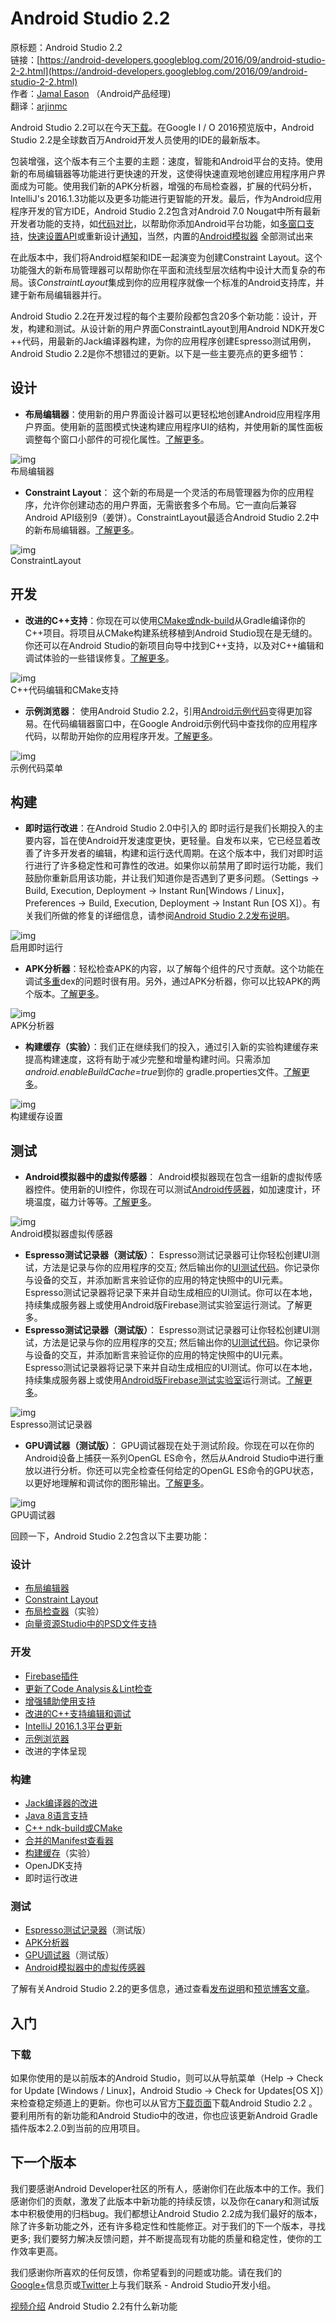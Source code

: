 # Android Studio 2.2

原标题：Android Studio 2.2  
链接：[https://android-developers.googleblog.com/2016/09/android-studio-2-2.html](https://android-developers.googleblog.com/2016/09/android-studio-2-2.html)  
作者：[Jamal Eason](https://www.google.com/+JamalEason) （Android产品经理)  
翻译：[arjinmc](https://github.com/arjinmc)  

Android Studio 2.2可以在今天[下载](https://developer.android.com/studio/index.html?utm_campaign=android%20studio_launch_2.2_091916&utm_source=anddev&utm_medium=blog)。在Google I / O 2016预览版中，Android Studio 2.2是全球数百万Android开发人员使用的IDE的最新版本。

包装增强，这个版本有三个主要的主题：速度，智能和Android平台的支持。使用新的布局编辑器等功能进行更快速的开发，这使得快速直观地创建应用程序用户界面成为可能。使用我们新的APK分析器，增强的布局检查器，扩展的代码分析，IntelliJ's 2016.1.3功能以及更多功能进行更智能的开发。最后，作为Android应用程序开发的官方IDE，Android Studio 2.2包含对Android 7.0 Nougat中所有最新开发者功能的支持，如[代码对比](https://developer.android.com/studio/intro/index.html?utm_campaign=android%20studio_launch_2.2_091916&utm_source=anddev&utm_medium=blog#code_completion)，以帮助你添加Android平台功能，如[多窗口支持](https://developer.android.com/about/versions/nougat/android-7.0.html?utm_campaign=android%20studio_launch_2.2_091916&utm_source=anddev&utm_medium=blog#multi-window_support)，[快速设置API](https://developer.android.com/about/versions/nougat/android-7.0.html?utm_campaign=android%20studio_launch_2.2_091916&utm_source=anddev&utm_medium=blog#tile_api)或重新设计[通知](https://developer.android.com/about/versions/nougat/android-7.0.html?utm_campaign=android%20studio_launch_2.2_091916&utm_source=anddev&utm_medium=blog#notification_enhancements)，当然，内置的[Android模拟器](https://developer.android.com/studio/run/emulator.html?utm_campaign=android%20studio_launch_2.2_091916&utm_source=anddev&utm_medium=blog) 全部测试出来

在此版本中，我们将Android框架和IDE一起演变为创建Constraint Layout。这个功能强大的新布局管理器可以帮助你在平面和流线型层次结构中设计大而复杂的布局。该<i>ConstraintLayout</i>集成到你的应用程序就像一个标准的Android支持库，并建于新布局编辑器并行。

Android Studio 2.2在开发过程的每个主要阶段都包含20多个新功能：设计，开发，构建和测试。从设计新的用户界面ConstraintLayout到用Android NDK开发C ++代码，用最新的Jack编译器构建，为你的应用程序创建Espresso测试用例，Android Studio 2.2是你不想错过的更新。以下是一些主要亮点的更多细节：

## 设计

* <strong>布局编辑器</strong>：使用新的用户界面设计器可以更轻松地创建Android应用程序用户界面。使用新的蓝图模式快速构建应用程序UI的结构，并使用新的属性面板调整每个窗口小部件的可视化属性。[了解更多](https://developer.android.com/studio/write/layout-editor.html?utm_campaign=android%20studio_launch_2.2_091916&utm_source=anddev&utm_medium=blog)。

![img](../images/2016.9.19.1.png)  
布局编辑器

* <strong>Constraint Layout</strong>： 这个新的布局是一个灵活的布局管理器为你的应用程序，允许你创建动态的用户界面，无需嵌套多个布局。它一直向后兼容Android API级别9（姜饼）。ConstraintLayout最适合Android Studio 2.2中的新布局编辑器。[了解更多](https://developer.android.com/training/constraint-layout/index.html?utm_campaign=android%20studio_launch_2.2_091916&utm_source=anddev&utm_medium=blog)。

![img](../images/2016.9.19.2.gif)  
ConstraintLayout

## 开发

* <strong>改进的C++支持</strong>：你现在可以使用[CMake或ndk-build](https://developer.android.com/studio/projects/add-native-code.html?utm_campaign=android%20studio_launch_2.2_091916&utm_source=anddev&utm_medium=blog)从Gradle编译你的C++项目。将项目从CMake构建系统移植到Android Studio现在是无缝的。你还可以在Android Studio的新项目向导中找到C++支持，以及对C++编辑和调试体验的一些错误修复。[了解更多](https://developer.android.com/studio/projects/add-native-code.html?utm_campaign=android%20studio_launch_2.2_091916&utm_source=anddev&utm_medium=blog)。

![img](../images/2016.9.19.3.png)  
C++代码编辑和CMake支持

* <strong>示例浏览器</strong>： 使用Android Studio 2.2，引用[Android示例代码](http://developer.android.com/samples/index.html?utm_campaign=android%20studio_launch_2.2_091916&utm_source=anddev&utm_medium=blog)变得更加容易。在代码编辑器窗口中，在Google Android示例代码中查找你的应用程序代码，以帮助开始你的应用程序开发。[了解更多](https://developer.android.com/studio/intro/index.html#sample-code)。

![img](../images/2016.9.19.4.png)  
示例代码菜单

## 构建

* <strong>即时运行改进</strong>：在Android Studio 2.0中引入的 即时运行是我们长期投入的主要内容，旨在使Android开发速度更快，更轻量。自发布以来，它已经显着改善了许多开发者的编辑，构建和运行迭代周期。在这个版本中，我们对即时运行进行了许多稳定性和可靠性的改进。如果你以前禁用了即时运行功能，我们鼓励你重新启用该功能，并让我们知道你是否遇到了更多问题。（Settings → Build, Execution, Deployment → Instant Run[Windows / Linux]，Preferences → Build, Execution, Deployment → Instant Run [OS X]）。有关我们所做的修复的详细信息，请参阅[Android Studio 2.2发布说明](https://developer.android.com/studio/releases/index.html?utm_campaign=android%20studio_launch_2.2_091916&utm_source=anddev&utm_medium=blog)。

![img](../images/2016.9.19.5.png)  
启用即时运行

* <strong>APK分析器</strong>：轻松检查APK的内容，以了解每个组件的尺寸贡献。这个功能在调试[多重](https://developer.android.com/studio/build/multidex.html?utm_campaign=android%20studio_launch_2.2_091916&utm_source=anddev&utm_medium=blog)dex的问题时很有用。另外，通过APK分析器，你可以比较APK的两个版本。[了解更多](https://developer.android.com/studio/build/apk-analyzer.html?utm_campaign=android%20studio_launch_2.2_091916&utm_source=anddev&utm_medium=blog)。

![img](../images/2016.9.19.6.png)  
APK分析器

* <strong>构建缓存（实验）</strong>：我们正在继续我们的投入，通过引入新的实验构建缓存来提高构建速度，这将有助于减少完整和增量构建时间。只需添加<i>android.enableBuildCache=true</i>到你的 gradle.properties文件。[了解更多](http://tools.android.com/tech-docs/build-cache)。

![img](../images/2016.9.19.7.png)  
构建缓存设置

## 测试

* <strong>Android模拟器中的虚拟传感器</strong>： Android模拟器现在包含一组新的虚拟传感器控件。使用新的UI控件，你现在可以测试[Android传感器](https://developer.android.com/guide/topics/sensors/sensors_overview.html?utm_campaign=android%20studio_launch_2.2_091916&utm_source=anddev&utm_medium=blog)，如加速度计，环境温度，磁力计等等。[了解更多](https://developer.android.com/studio/run/emulator.html?utm_campaign=android%20studio_launch_2.2_091916&utm_source=anddev&utm_medium=blog#extended)。

![img](../images/2016.9.19.8.gif)  
Android模拟器虚拟传感器

* <strong>Espresso测试记录器（测试版）</strong>： Espresso测试记录器可让你轻松创建UI测试，方法是记录与你的应用程序的交互; 然后输出你的[UI测试代码](https://developer.android.com/topic/libraries/testing-support-library/index.html?utm_campaign=android%20studio_launch_2.2_091916&utm_source=anddev&utm_medium=blog#Espresso)。你记录你与设备的交互，并添加断言来验证你的应用的特定快照中的UI元素。Espresso测试记录器将记录下来并自动生成相应的UI测试。你可以在本地，持续集成服务器上或使用Android版Firebase测试实验室运行测试。了解更多。
* <strong>Espresso测试记录器（测试版）</strong>： Espresso测试记录器可让你轻松创建UI测试，方法是记录与你的应用程序的交互; 然后输出你的[UI测试代码](https://developer.android.com/topic/libraries/testing-support-library/index.html?utm_campaign=android%20studio_launch_2.2_091916&utm_source=anddev&utm_medium=blog#Espresso)。你记录你与设备的交互，并添加断言来验证你的应用的特定快照中的UI元素。Espresso测试记录器将记录下来并自动生成相应的UI测试。你可以在本地，持续集成服务器上或使用[Android版Firebase测试实验室](https://developer.android.com/training/testing/unit-testing/instrumented-unit-tests.html?utm_campaign=android%20studio_launch_2.2_091916&utm_source=anddev&utm_medium=blog#run-ctl)运行测试。[了解更多](https://developer.android.com/studio/test/espresso-test-recorder.html)。

![img](../images/2016.9.19.9.png)  
Espresso测试记录器

* <strong>GPU调试器（测试版）</strong>： GPU调试器现在处于测试阶段。你现在可以在你的Android设备上捕获一系列OpenGL ES命令，然后从Android Studio中进行重放以进行分析。你还可以完全检查任何给定的OpenGL ES命令的GPU状态，以更好地理解和调试你的图形输出。[了解更多](https://developer.android.com/studio/debug/am-gpu-debugger.html?utm_campaign=android%20studio_launch_2.2_091916&utm_source=anddev&utm_medium=blog)。

![img](../images/2016.9.19.10.png)  
GPU调试器

回顾一下，Android Studio 2.2包含以下主要功能：

### 设计
* [布局编辑器](https://developer.android.com/studio/write/layout-editor.html?utm_campaign=android%20studio_launch_2.2_091916&utm_source=anddev&utm_medium=blog)
* [Constraint Layout](https://developer.android.com/training/constraint-layout/index.html?utm_campaign=android%20studio_launch_2.2_091916&utm_source=anddev&utm_medium=blog)
* [布局检查器](http://tools.android.com/tech-docs/layout-inspector)（实验）
* [向量资源Studio中的PSD文件支持](https://developer.android.com/studio/write/vector-asset-studio.html?utm_campaign=android%20studio_launch_2.2_091916&utm_source=anddev&utm_medium=blog)

### 开发
* [Firebase插件](https://developer.android.com/studio/write/firebase.html)
* [更新了Code Analysis＆Lint检查](https://developer.android.com/studio/write/lint.html?utm_campaign=android%20studio_launch_2.2_091916&utm_source=anddev&utm_medium=blog)
* [增强辅助使用支持](https://developer.android.com/studio/intro/accessibility.html?utm_campaign=android%20studio_launch_2.2_091916&utm_source=anddev&utm_medium=blog)
* [改进的C++支持编辑和调试](https://developer.android.com/studio/debug/index.html?utm_campaign=android%20studio_launch_2.2_091916&utm_source=anddev&utm_medium=blog)
* [IntelliJ 2016.1.3平台更新](https://confluence.jetbrains.com/display/IDEADEV/IntelliJ+IDEA+2016.1.3+Release+Notes)
* [示例浏览器](https://developer.android.com/studio/intro/index.html#sample-code)
* 改进的字体呈现

### 构建
* [Jack编译器的改进](https://developer.android.com/guide/platform/j8-jack.html?utm_campaign=android%20studio_launch_2.2_091916&utm_source=anddev&utm_medium=blog#configuration)
* [Java 8语言支持](https://developer.android.com/guide/platform/j8-jack.html?utm_campaign=android%20studio_launch_2.2_091916&utm_source=anddev&utm_medium=blog)
* [C++ ndk-build或CMake](https://developer.android.com/studio/projects/add-native-code.html?utm_campaign=android%20studio_launch_2.2_091916&utm_source=anddev&utm_medium=blog)
* [合并的Manifest查看器](http://android-developers.blogspot.com/2016/05/android-studio-22-preview-new-ui.html)
* [构建缓存](http://tools.android.com/tech-docs/build-cache)（实验）
* OpenJDK支持
* 即时运行改进

### 测试
* [Espresso测试记录器](https://developer.android.com/studio/test/espresso-test-recorder.html?utm_campaign=android%20studio_launch_2.2_091916&utm_source=anddev&utm_medium=blog)（测试版）
* [APK分析器](https://developer.android.com/studio/build/apk-analyzer.html?utm_campaign=android%20studio_launch_2.2_091916&utm_source=anddev&utm_medium=blog)
* [GPU调试器](https://developer.android.com/studio/debug/am-gpu-debugger.html?utm_campaign=android%20studio_launch_2.2_091916&utm_source=anddev&utm_medium=blog)（测试版）
* [Android模拟器中的虚拟传感器](https://developer.android.com/studio/run/emulator.html?utm_campaign=android%20studio_launch_2.2_091916&utm_source=anddev&utm_medium=blog#extended)

了解有关Android Studio 2.2的更多信息，通过查看[发布说明](https://developer.android.com/studio/releases/index.html?utm_campaign=android%20studio_launch_2.2_091916&utm_source=anddev&utm_medium=blog)和[预览博客文章](http://android-developers.blogspot.com/2016/05/android-studio-22-preview-new-ui.html)。

## 入门

### 下载

如果你使用的是以前版本的Android Studio，则可以从导航菜单（Help → Check for Update [Windows / Linux]，Android Studio → Check for Updates[OS X]）来检查稳定频道上的更新。你也可以从官方[下载页面](https://developer.android.com/studio/index.html?utm_campaign=android%20studio_launch_2.2_091916&utm_source=anddev&utm_medium=blog)下载Android Studio 2.2 。要利用所有的新功能和Android Studio中的改进，你也应该更新Android Gradle插件版本2.2.0到当前的应用项目。

## 下一个版本

我们要感谢Android Developer社区的所有人，感谢你们在此版本中的工作。我们感谢你们的贡献，激发了此版本中新功能的持续反馈，以及你在canary和测试版本中积极使用的归档bug。我们都想让Android Studio 2.2成为我们最好的版本，除了许多新功能之外，还有许多稳定性和性能修正。对于我们的下一个版本，寻找更多; 我们要努力解决反馈问题，并不断提高现有功能的质量和稳定性，使你的工作效率更高。

我们感谢你所喜欢的任何反馈，你希望看到的问题或功能。请在我们的[Google+](https://plus.google.com/103342515830390186255)信息页或[Twitter](http://www.twitter.com/androidstudio)上与我们联系 - Android Studio开发小组。

[视频介绍](https://youtu.be/NbHsi3-uR8E)
Android Studio 2.2有什么新功能